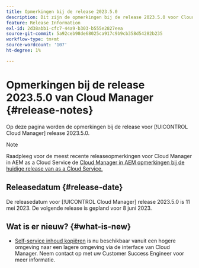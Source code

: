 ```yaml
---
title: Opmerkingen bij de release 2023.5.0
description: Dit zijn de opmerkingen bij de release 2023.5.0 voor Cloud Manager.
feature: Release Information
exl-id: 2d38abb1-cfc7-44a9-b303-b555e2827eea
source-git-commit: 5a92ceb98de68025ca917c9b9cb358d54282b235
workflow-type: tm+mt
source-wordcount: '107'
ht-degree: 1%

---
```



# Opmerkingen bij de release 2023.5.0 van Cloud Manager {#release-notes}

Op deze pagina worden de opmerkingen bij de release voor [!UICONTROL Cloud Manager] release 2023.5.0.

>[!NOTE]
>
>Raadpleeg voor de meest recente releaseopmerkingen voor Cloud Manager in AEM as a Cloud Service de [Cloud Manager in AEM opmerkingen bij de huidige release van as a Cloud Service.](https://experienceleague.adobe.com/docs/experience-manager-cloud-service/content/implementing/using-cloud-manager/release-notes-cloud-manager/release-notes-cm-current.html)

## Releasedatum {#release-date}

De releasedatum voor [!UICONTROL Cloud Manager] release 2023.5.0 is 11 mei 2023. De volgende release is gepland voor 8 juni 2023.

## Wat is er nieuw? {#what-is-new}

* [Self-service inhoud kopiëren](/help/using/content-copy.md) is nu beschikbaar vanuit een hogere omgeving naar een lagere omgeving via de interface van Cloud Manager. Neem contact op met uw Customer Success Engineer voor meer informatie.
